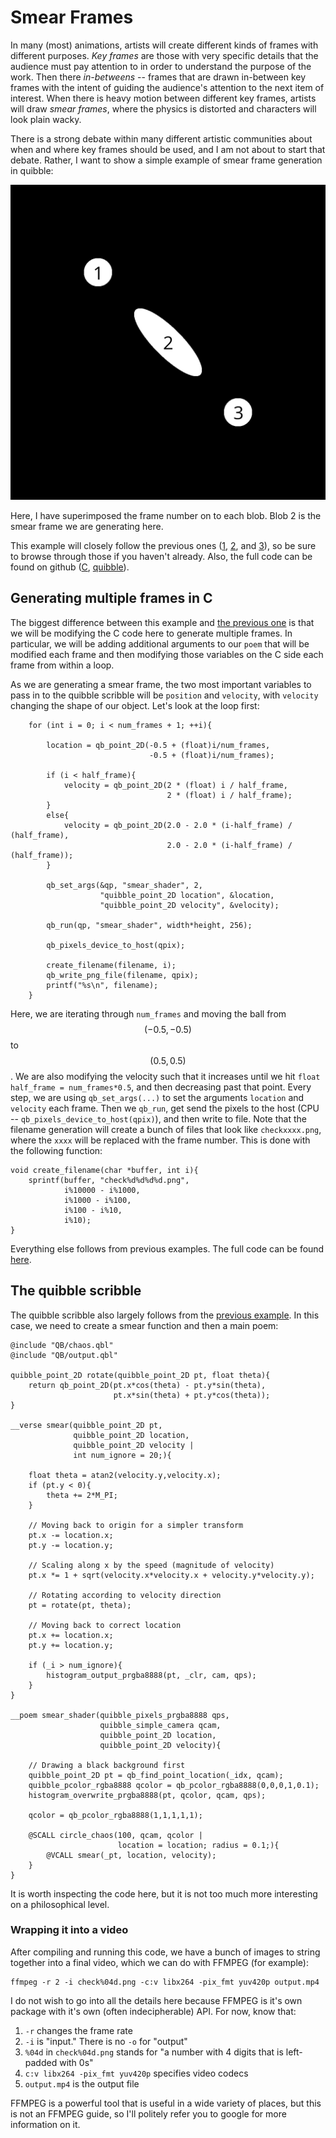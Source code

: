 # Smear Frames

In many (most) animations, artists will create different kinds of frames with different purposes.
*Key frames* are those with very specific details that the audience must pay attention to in order to understand the purpose of the work.
Then there *in-betweens* -- frames that are drawn in-between key frames with the intent of guiding the audience's attention to the next item of interest.
When there is heavy motion between different key frames, artists will draw *smear frames*, where the physics is distorted and characters will look plain wacky.

There is a strong debate within many different artistic communities about when and where key frames should be used, and I am not about to start that debate.
Rather, I want to show a simple example of smear frame generation in quibble:

![A simple smear](res/example_4_out.png)

Here, I have superimposed the frame number on to each blob.
Blob 2 is the smear frame we are generating here.

This example will closely follow the previous ones ([1](example_1.md), [2](example_2.md), and [3](example_3.md)), so be sure to browse through those if you haven't already.
Also, the full code can be found on github ([C](https://github.com/leios/quibble/blob/main/examples/smear.c), [quibble](https://github.com/leios/quibble/blob/main/examples/smear.qbl)).

## Generating multiple frames in C

The biggest difference between this example and [the previous one](example_3.md) is that we will be modifying the C code here to generate multiple frames.
In particular, we will be adding additional arguments to our `poem` that will be modified each frame and then modifying those variables on the C side each frame from within a loop.

As we are generating a smear frame, the two most important variables to pass in to the quibble scribble will be `position` and `velocity`, with `velocity` changing the shape of our object.
Let's look at the loop first:

```
    for (int i = 0; i < num_frames + 1; ++i){

        location = qb_point_2D(-0.5 + (float)i/num_frames,
                               -0.5 + (float)i/num_frames);

        if (i < half_frame){
            velocity = qb_point_2D(2 * (float) i / half_frame,
                                   2 * (float) i / half_frame);
        }
        else{
            velocity = qb_point_2D(2.0 - 2.0 * (i-half_frame) / (half_frame),
                                   2.0 - 2.0 * (i-half_frame) / (half_frame));
        }

        qb_set_args(&qp, "smear_shader", 2,
                    "quibble_point_2D location", &location,
                    "quibble_point_2D velocity", &velocity);

        qb_run(qp, "smear_shader", width*height, 256);

        qb_pixels_device_to_host(qpix);

        create_filename(filename, i);
        qb_write_png_file(filename, qpix);
        printf("%s\n", filename);
    }

```

Here, we are iterating through `num_frames` and moving the ball from $$(-0.5, -0.5)$$ to $$(0.5, 0.5)$$.
We are also modifying the velocity such that it increases until we hit `float half_frame = num_frames*0.5`, and then decreasing past that point.
Every step, we are using `qb_set_args(...)` to set the arguments `location` and `velocity` each frame.
Then we `qb_run`, get send the pixels to the host (CPU -- `qb_pixels_device_to_host(qpix)`), and then write to file.
Note that the filename generation will create a bunch of files that look like `checkxxxx.png`, where the `xxxx` will be replaced with the frame number.
This is done with the following function:

```
void create_filename(char *buffer, int i){
    sprintf(buffer, "check%d%d%d%d.png",
            i%10000 - i%1000,
            i%1000 - i%100,
            i%100 - i%10,
            i%10);
}
```

Everything else follows from previous examples.
The full code can be found [here](https://github.com/leios/quibble/blob/main/examples/smear.c).

## The quibble scribble

The quibble scribble also largely follows from the [previous example](example_3.md).
In this case, we need to create a smear function and then a main poem:

```
@include "QB/chaos.qbl"
@include "QB/output.qbl"

quibble_point_2D rotate(quibble_point_2D pt, float theta){
    return qb_point_2D(pt.x*cos(theta) - pt.y*sin(theta),
                       pt.x*sin(theta) + pt.y*cos(theta));
}

__verse smear(quibble_point_2D pt,
              quibble_point_2D location,
              quibble_point_2D velocity | 
              int num_ignore = 20;){

    float theta = atan2(velocity.y,velocity.x);
    if (pt.y < 0){
        theta += 2*M_PI;
    }

    // Moving back to origin for a simpler transform
    pt.x -= location.x;
    pt.y -= location.y;

    // Scaling along x by the speed (magnitude of velocity)
    pt.x *= 1 + sqrt(velocity.x*velocity.x + velocity.y*velocity.y);

    // Rotating according to velocity direction
    pt = rotate(pt, theta);

    // Moving back to correct location
    pt.x += location.x;
    pt.y += location.y;

    if (_i > num_ignore){
        histogram_output_prgba8888(pt, _clr, cam, qps);
    }
}

__poem smear_shader(quibble_pixels_prgba8888 qps,
                    quibble_simple_camera qcam,
                    quibble_point_2D location,
                    quibble_point_2D velocity){

    // Drawing a black background first
    quibble_point_2D pt = qb_find_point_location(_idx, qcam);
    quibble_pcolor_rgba8888 qcolor = qb_pcolor_rgba8888(0,0,0,1,0.1);
    histogram_overwrite_prgba8888(pt, qcolor, qcam, qps);

    qcolor = qb_pcolor_rgba8888(1,1,1,1,1);

    @SCALL circle_chaos(100, qcam, qcolor |
                        location = location; radius = 0.1;){
        @VCALL smear(_pt, location, velocity);
    }
}
```

It is worth inspecting the code here, but it is not too much more interesting on a philosophical level.

### Wrapping it into a video

After compiling and running this code, we have a bunch of images to string together into a final video, which we can do with FFMPEG (for example):

```
ffmpeg -r 2 -i check%04d.png -c:v libx264 -pix_fmt yuv420p output.mp4
```

I do not wish to go into all the details here because FFMPEG is it's own package with it's own (often indecipherable) API.
For now, know that:

1. `-r` changes the frame rate
2. `-i` is "input." There is no `-o` for "output"
3. `%04d` in `check%04d.png` stands for "a number with 4 digits that is left-padded with 0s"
4. `c:v libx264 -pix_fmt yuv420p` specifies video codecs
5. `output.mp4` is the output file

FFMPEG is a powerful tool that is useful in a wide variety of places, but this is not an FFMPEG guide, so I'll politely refer you to google for more information on it.


